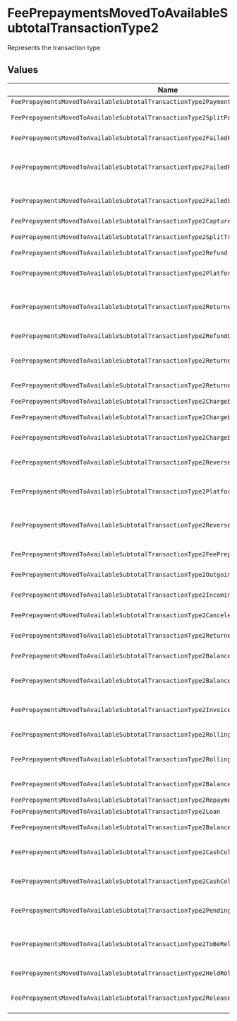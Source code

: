 # FeePrepaymentsMovedToAvailableSubtotalTransactionType2

Represents the transaction type


## Values

| Name                                                                                      | Value                                                                                     |
| ----------------------------------------------------------------------------------------- | ----------------------------------------------------------------------------------------- |
| `FeePrepaymentsMovedToAvailableSubtotalTransactionType2Payment`                           | payment                                                                                   |
| `FeePrepaymentsMovedToAvailableSubtotalTransactionType2SplitPayment`                      | split-payment                                                                             |
| `FeePrepaymentsMovedToAvailableSubtotalTransactionType2FailedPayment`                     | failed-payment                                                                            |
| `FeePrepaymentsMovedToAvailableSubtotalTransactionType2FailedPlatformSplitPayment`        | failed-platform-split-payment                                                             |
| `FeePrepaymentsMovedToAvailableSubtotalTransactionType2FailedSplitPaymentCompensation`    | failed-split-payment-compensation                                                         |
| `FeePrepaymentsMovedToAvailableSubtotalTransactionType2Capture`                           | capture                                                                                   |
| `FeePrepaymentsMovedToAvailableSubtotalTransactionType2SplitTransaction`                  | split-transaction                                                                         |
| `FeePrepaymentsMovedToAvailableSubtotalTransactionType2Refund`                            | refund                                                                                    |
| `FeePrepaymentsMovedToAvailableSubtotalTransactionType2PlatformPaymentRefund`             | platform-payment-refund                                                                   |
| `FeePrepaymentsMovedToAvailableSubtotalTransactionType2ReturnedPlatformPaymentRefund`     | returned-platform-payment-refund                                                          |
| `FeePrepaymentsMovedToAvailableSubtotalTransactionType2RefundCompensation`                | refund-compensation                                                                       |
| `FeePrepaymentsMovedToAvailableSubtotalTransactionType2ReturnedRefundCompensation`        | returned-refund-compensation                                                              |
| `FeePrepaymentsMovedToAvailableSubtotalTransactionType2ReturnedRefund`                    | returned-refund                                                                           |
| `FeePrepaymentsMovedToAvailableSubtotalTransactionType2Chargeback`                        | chargeback                                                                                |
| `FeePrepaymentsMovedToAvailableSubtotalTransactionType2ChargebackReversal`                | chargeback-reversal                                                                       |
| `FeePrepaymentsMovedToAvailableSubtotalTransactionType2ChargebackCompensation`            | chargeback-compensation                                                                   |
| `FeePrepaymentsMovedToAvailableSubtotalTransactionType2ReversedChargebackCompensation`    | reversed-chargeback-compensation                                                          |
| `FeePrepaymentsMovedToAvailableSubtotalTransactionType2PlatformPaymentChargeback`         | platform-payment-chargeback                                                               |
| `FeePrepaymentsMovedToAvailableSubtotalTransactionType2ReversedPlatformPaymentChargeback` | reversed-platform-payment-chargeback                                                      |
| `FeePrepaymentsMovedToAvailableSubtotalTransactionType2FeePrepayment`                     | fee-prepayment                                                                            |
| `FeePrepaymentsMovedToAvailableSubtotalTransactionType2OutgoingTransfer`                  | outgoing-transfer                                                                         |
| `FeePrepaymentsMovedToAvailableSubtotalTransactionType2IncomingTransfer`                  | incoming-transfer                                                                         |
| `FeePrepaymentsMovedToAvailableSubtotalTransactionType2CanceledTransfer`                  | canceled-transfer                                                                         |
| `FeePrepaymentsMovedToAvailableSubtotalTransactionType2ReturnedTransfer`                  | returned-transfer                                                                         |
| `FeePrepaymentsMovedToAvailableSubtotalTransactionType2BalanceReserve`                    | balance-reserve                                                                           |
| `FeePrepaymentsMovedToAvailableSubtotalTransactionType2BalanceReserveReturn`              | balance-reserve-return                                                                    |
| `FeePrepaymentsMovedToAvailableSubtotalTransactionType2InvoiceRoundingCompensation`       | invoice-rounding-compensation                                                             |
| `FeePrepaymentsMovedToAvailableSubtotalTransactionType2RollingReserveHold`                | rolling-reserve-hold                                                                      |
| `FeePrepaymentsMovedToAvailableSubtotalTransactionType2RollingReserveRelease`             | rolling-reserve-release                                                                   |
| `FeePrepaymentsMovedToAvailableSubtotalTransactionType2BalanceCorrection`                 | balance-correction                                                                        |
| `FeePrepaymentsMovedToAvailableSubtotalTransactionType2Repayment`                         | repayment                                                                                 |
| `FeePrepaymentsMovedToAvailableSubtotalTransactionType2Loan`                              | loan                                                                                      |
| `FeePrepaymentsMovedToAvailableSubtotalTransactionType2BalanceTopup`                      | balance-topup                                                                             |
| `FeePrepaymentsMovedToAvailableSubtotalTransactionType2CashCollateralIssuance`            | cash-collateral-issuance';                                                                |
| `FeePrepaymentsMovedToAvailableSubtotalTransactionType2CashCollateralRelease`             | cash-collateral-release                                                                   |
| `FeePrepaymentsMovedToAvailableSubtotalTransactionType2PendingRollingReserve`             | pending-rolling-reserve                                                                   |
| `FeePrepaymentsMovedToAvailableSubtotalTransactionType2ToBeReleasedRollingReserve`        | to-be-released-rolling-reserve                                                            |
| `FeePrepaymentsMovedToAvailableSubtotalTransactionType2HeldRollingReserve`                | held-rolling-reserve                                                                      |
| `FeePrepaymentsMovedToAvailableSubtotalTransactionType2ReleasedRollingReserve`            | released-rolling-reserve                                                                  |